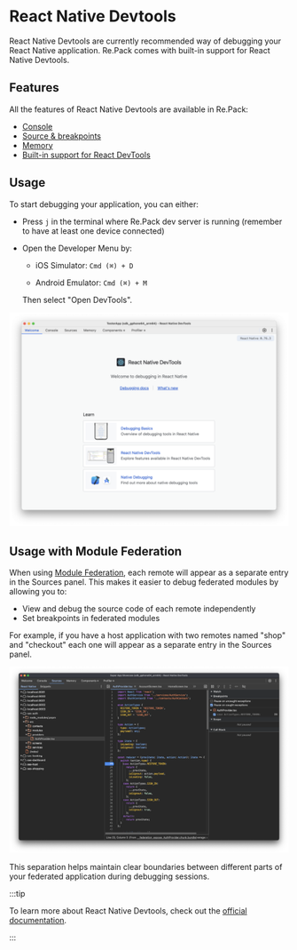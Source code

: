 # React Native Devtools

React Native Devtools are currently recommended way of debugging your React Native application. Re.Pack comes with built-in support for React Native Devtools.

## Features

All the features of React Native Devtools are available in Re.Pack:

- [Console](https://reactnative.dev/docs/react-native-devtools#console)
- [Source & breakpoints](https://reactnative.dev/docs/react-native-devtools#sources--breakpoints)
- [Memory](https://reactnative.dev/docs/react-native-devtools#memory)
- [Built-in support for React DevTools](https://reactnative.dev/docs/react-native-devtools#react-devtools-features)

## Usage

To start debugging your application, you can either:

- Press `j` in the terminal where Re.Pack dev server is running (remember to have at least one device connected)

- Open the Developer Menu by:

  - iOS Simulator: `Cmd (⌘) + D`

  - Android Emulator: `Cmd (⌘) + M`

  Then select "Open DevTools".

![React Native Devtools](./devtools.png)

## Usage with Module Federation

When using [Module Federation](./module-federation.md), each remote will appear as a separate entry in the Sources panel. This makes it easier to debug federated modules by allowing you to:

- View and debug the source code of each remote independently
- Set breakpoints in federated modules

For example, if you have a host application with two remotes named "shop" and "checkout" each one will appear as a separate entry in the Sources panel.

![React Native Devtools with Module Federation](./devtools-mf.png)

This separation helps maintain clear boundaries between different parts of your federated application during debugging sessions.

:::tip

To learn more about React Native Devtools, check out the [official documentation](https://reactnative.dev/docs/react-native-devtools).

:::
